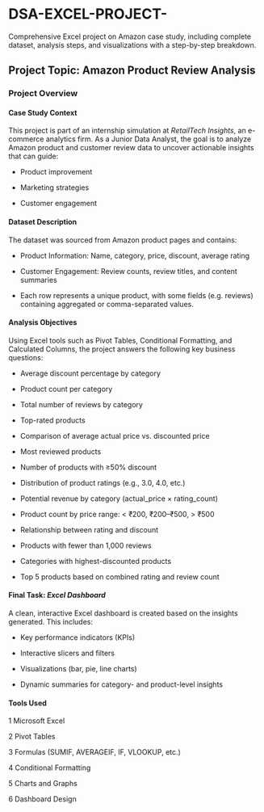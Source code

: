 # DSA-EXCEL-PROJECT-
Comprehensive Excel project on Amazon case study, including complete dataset, analysis steps, and visualizations with a step-by-step breakdown.

## **Project Topic**: Amazon Product Review Analysis 

### **Project Overview**
#### **Case Study Context**
This project is part of an internship simulation at *RetailTech Insights*, an e-commerce analytics firm. As a Junior Data Analyst, the goal is to analyze Amazon product and customer review data to uncover actionable insights that can guide:

- Product improvement

- Marketing strategies

- Customer engagement

#### **Dataset Description**
The dataset was sourced from Amazon product pages and contains:

- Product Information: Name, category, price, discount, average rating

- Customer Engagement: Review counts, review titles, and content summaries

- Each row represents a unique product, with some fields (e.g. reviews) containing aggregated or comma-separated values.

#### **Analysis Objectives**
Using Excel tools such as Pivot Tables, Conditional Formatting, and Calculated Columns, the project answers the following key business questions:

- Average discount percentage by category

- Product count per category

- Total number of reviews by category

- Top-rated products

- Comparison of average actual price vs. discounted price

- Most reviewed products

- Number of products with ≥50% discount

- Distribution of product ratings (e.g., 3.0, 4.0, etc.)

- Potential revenue by category (actual_price × rating_count)

- Product count by price range: < ₹200, ₹200–₹500, > ₹500

- Relationship between rating and discount

- Products with fewer than 1,000 reviews

- Categories with highest-discounted products

- Top 5 products based on combined rating and review count

#### **Final Task**: *Excel Dashboard*
A clean, interactive Excel dashboard is created based on the insights generated. This includes:

- Key performance indicators (KPIs)

- Interactive slicers and filters

- Visualizations (bar, pie, line charts)

- Dynamic summaries for category- and product-level insights

#### **Tools Used**
1 Microsoft Excel

2 Pivot Tables

3 Formulas (SUMIF, AVERAGEIF, IF, VLOOKUP, etc.)

4 Conditional Formatting

5 Charts and Graphs

6 Dashboard Design
 
 

